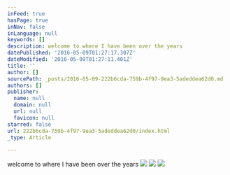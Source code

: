 ```yaml
---
inFeed: true
hasPage: true
inNav: false
inLanguage: null
keywords: []
description: welcome to where I have been over the years
datePublished: '2016-05-09T01:27:17.307Z'
dateModified: '2016-05-09T01:27:11.401Z'
title: ''
author: []
sourcePath: _posts/2016-05-09-222b6cda-759b-4f97-9ea3-5adeddea62d0.md
authors: []
publisher:
  name: null
  domain: null
  url: null
  favicon: null
starred: false
url: 222b6cda-759b-4f97-9ea3-5adeddea62d0/index.html
_type: Article

---
```

welcome to where I have been over the years
![](https://the-grid-user-content.s3-us-west-2.amazonaws.com/56b7a413-25a6-4a4c-a5c9-a279a1b875d3.jpg)
![](https://the-grid-user-content.s3-us-west-2.amazonaws.com/36555d64-e75d-40f4-89b4-ebec1661e0b5.jpg)
![](https://the-grid-user-content.s3-us-west-2.amazonaws.com/aecb90ed-6e2f-46dc-a630-f3c6dc765fe4.jpg)
